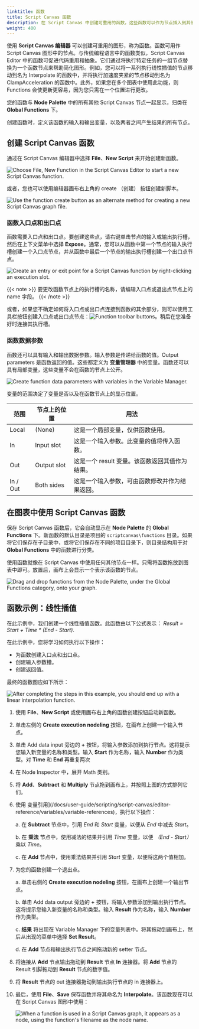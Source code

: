 ```yaml
---
linktitle: 函数
title: Script Canvas 函数
description: 在 Script Canvas 中创建可重用的函数，这些函数可以作为节点插入到其他图形中。
weight: 400
---
```


使用 **Script Canvas 编辑器** 可以创建可重用的图形，称为函数。函数可用作 Script Canvas 图形中的节点。与传统编程语言中的函数类似，Script Canvas Editor 中的函数可促进代码重用和抽象。它们通过将执行特定任务的一组节点替换为一个函数节点来帮助简化图形。例如，您可以将一系列执行线性插值的节点移动到名为 Interpolate 的函数中，并将执行加速度夹紧的节点移动到名为 ClampAcceleration 的函数中。此外，如果您在多个图表中使用此功能，则 Functions 会使更新更容易，因为您只需在一个位置进行更改。

您的函数与 **Node Palette** 中的所有其他 Script Canvas 节点一起显示，归类在 **Global Functions** 下。

创建函数时，定义该函数的输入和输出变量，以及两者之间产生结果的所有节点。

## 创建 Script Canvas 函数

通过在 Script Canvas 编辑器中选择 **File**、**New Script** 来开始创建新函数。

![Choose File, New Function in the Script Canvas Editor to start a new Script Canvas function.](/images/user-guide/scripting/script-canvas/function-new.png)

或者，您也可以使用编辑器画布右上角的 create （创建） 按钮创建新脚本。

![Use the function create button as an alternate method for creating a new Script Canvas graph file.](/images/user-guide/scripting/script-canvas/function-quick-create.png)


### 函数入口点和出口点

函数需要入口点和出口点。要创建这些点，请右键单击节点的输入或输出执行槽，然后在上下文菜单中选择 **Expose**。通常，您可以从函数中第一个节点的输入执行槽创建一个入口点节点，并从函数中最后一个节点的输出执行槽创建一个出口点节点。

![Create an entry or exit point for a Script Canvas function by right-clicking an execution slot.](/images/user-guide/scripting/script-canvas/function-expose-input.gif)

{{< note >}}
要更改函数节点上的执行槽的名称，请编辑入口点或退出点节点上的 name 字段。
{{< /note >}}

或者，如果您不确定如何将入口点或出口点连接到函数的其余部分，则可以使用工具栏按钮创建入口点或出口点节点：![Function toolbar buttons](/images/user-guide/scripting/script-canvas/function-toolbar-buttons.png)。稍后在您准备好时连接其执行槽。

### 函数数据参数

函数还可以具有输入和输出数据参数。输入参数是传递给函数的值。Output parameters 是函数返回的值。这些都定义为 **变量管理器** 中的变量。函数还可以具有局部变量，这些变量不会在函数的节点上公开。

![Create function data parameters with variables in the Variable Manager.](/images/user-guide/scripting/script-canvas/function-create-parameter.gif)

变量的范围决定了变量是否以及在函数节点上的显示位置。

|范围 |节点上的位置 |用法 |
| --- | --- | --- |
| Local | (None) | 这是一个局部变量，仅供函数使用。 |
| In | Input slot | 这是一个输入参数。此变量的值将传入函数。 |
| Out | Output slot | 这是一个 result 变量。该函数返回其值作为结果。 |
| In / Out | Both sides | 这是一个输入参数，可由函数修改并作为结果返回。 |

## 在图表中使用 Script Canvas 函数

保存 Script Canvas 函数后，它会自动显示在 **Node Palette** 的 **Global Functions** 下。新函数的默认目录是项目的 `scriptcanvas\functions`  目录。如果将它们保存在子目录中，或将它们保存在不同的项目目录下，则目录结构用于对 **Global Functions** 中的函数进行分类。

使用函数就像在 Script Canvas 中使用任何其他节点一样。只需将函数拖放到图表中即可。放置后，画布上会显示一个表示该函数的节点。

![Drag and drop functions from the Node Palette, under the Global Functions category, onto your graph.](/images/user-guide/scripting/script-canvas/function-use-node.gif)

## 函数示例：线性插值

在此示例中，我们创建一个线性插值函数。此函数由以下公式表示： *Result = Start + Time \* (End - Start)*.

在此示例中，您将学习如何执行以下操作：

+ 为函数创建入口点和出口点。
+ 创建输入参数槽。
+ 创建返回值。

最终的函数图应如下所示：

![After completing the steps in this example, you should end up with a linear interpolation function.](/images/user-guide/scripting/script-canvas/function-linear-interpolation.png)

1. 使用 **File**、**New Script** 或使用画布右上角的函数创建按钮启动新函数。

1. 单击左侧的 **Create execution nodeling** 按钮，在画布上创建一个输入节点。

1. 单击 Add data input 旁边的 **+** 按钮，将输入参数添加到执行节点。这将提示您输入新变量的名称和类型。输入 **Start** 作为名称，输入 **Number** 作为类型。对 **Time** 和 **End** 再重复两次

1. 在 Node Inspector 中，展开 Math 类别。

1. 将 **Add**、**Subtract** 和 **Multiply** 节点拖到画布上，并按照上图的方式排列它们。

1. 使用 变量引用](/docs/user-guide/scripting/script-canvas/editor-reference/variables/variable-references)，执行以下操作：

    a. 在 **Subtract** 节点中，引用 *End* 和 *Start* 变量，以便从 *End* 中减去 *Start*。
    
    b. 在 **乘法** 节点中，使用减法的结果并引用 *Time* 变量，以便 *（End - Start）* 乘以 *Time*。
    
    c. 在 **Add** 节点中，使用乘法结果并引用 *Start* 变量，以便将这两个值相加。

1. 为您的函数创建一个退出点。

   a. 单击右侧的 **Create execution nodeling** 按钮，在画布上创建一个输出节点。

   b. 单击 Add data output 旁边的 **+** 按钮，将输入参数添加到输出执行节点。这将提示您输入新变量的名称和类型。输入 **Result** 作为名称，输入 **Number** 作为类型。

   c. **结果** 将出现在 Variable Manager 下的变量列表中。将其拖动到画布上，然后从出现的菜单中选择 **Set Result**。
   
   d. 在 **Add** 节点和输出执行节点之间拖动新的 setter 节点。

1. 将连接从 **Add** 节点输出拖动到 **Result** 节点 **In** 连接器。将 **Add** 节点的 Result 引脚拖动到 **Result** 节点的数字值。

1. 将 **Result** 节点的 out 连接器拖动到输出执行节点的 in 连接器上。

1. 最后，使用 **File**、**Save** 保存函数并将其命名为 **Interpolate**。该函数现在可以在 Script Canvas 图形中使用：

   ![When a function is used in a Script Canvas graph, it appears as a node, using the function's filename as the node name.](/images/user-guide/scripting/script-canvas/function-linear-interpolation-node.png)
  
